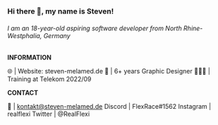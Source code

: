 ### Hi there 👋, my name is Steven!
###### I am an 18-year-old aspiring software developer from North Rhine-Westphalia, Germany

**INFORMATION**

🌐 | Website: steven-melamed.de
🎨 | 6+ years Graphic Designer 
👨🏽‍💼 | Training at Telekom 2022/09

**CONTACT**

📨 | kontakt@steven-melamed.de
Discord | FlexRace#1562
Instagram | realflexi
Twitter | @RealFlexi


